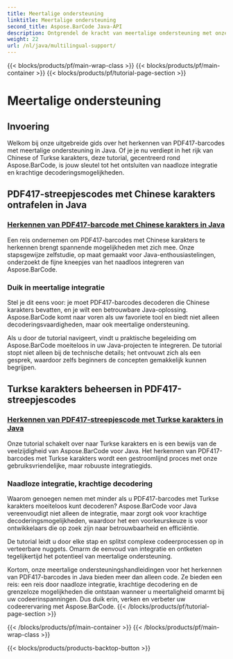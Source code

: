 ```yaml
---
title: Meertalige ondersteuning
linktitle: Meertalige ondersteuning
second_title: Aspose.BarCode Java-API
description: Ontgrendel de kracht van meertalige ondersteuning met onze tutorials over het herkennen van PDF417-barcodes. Duik in Java-codering met Aspose.BarCode voor naadloze integratie.
weight: 22
url: /nl/java/multilingual-support/
---
```


{{< blocks/products/pf/main-wrap-class >}}
{{< blocks/products/pf/main-container >}}
{{< blocks/products/pf/tutorial-page-section >}}

# Meertalige ondersteuning


## Invoering
Welkom bij onze uitgebreide gids over het herkennen van PDF417-barcodes met meertalige ondersteuning in Java. Of je je nu verdiept in het rijk van Chinese of Turkse karakters, deze tutorial, gecentreerd rond Aspose.BarCode, is jouw sleutel tot het ontsluiten van naadloze integratie en krachtige decoderingsmogelijkheden.

## PDF417-streepjescodes met Chinese karakters ontrafelen in Java
### [Herkennen van PDF417-barcode met Chinese karakters in Java](./recognizing-pdf417-chinese-characters/)

Een reis ondernemen om PDF417-barcodes met Chinese karakters te herkennen brengt spannende mogelijkheden met zich mee. Onze stapsgewijze zelfstudie, op maat gemaakt voor Java-enthousiastelingen, onderzoekt de fijne kneepjes van het naadloos integreren van Aspose.BarCode.

### Duik in meertalige integratie
Stel je dit eens voor: je moet PDF417-barcodes decoderen die Chinese karakters bevatten, en je wilt een betrouwbare Java-oplossing. Aspose.BarCode komt naar voren als uw favoriete tool en biedt niet alleen decoderingsvaardigheden, maar ook meertalige ondersteuning.

Als u door de tutorial navigeert, vindt u praktische begeleiding om Aspose.BarCode moeiteloos in uw Java-projecten te integreren. De tutorial stopt niet alleen bij de technische details; het ontvouwt zich als een gesprek, waardoor zelfs beginners de concepten gemakkelijk kunnen begrijpen.

## Turkse karakters beheersen in PDF417-streepjescodes
### [Herkennen van PDF417-streepjescode met Turkse karakters in Java](./recognizing-pdf417-turkish-characters/)

Onze tutorial schakelt over naar Turkse karakters en is een bewijs van de veelzijdigheid van Aspose.BarCode voor Java. Het herkennen van PDF417-barcodes met Turkse karakters wordt een gestroomlijnd proces met onze gebruiksvriendelijke, maar robuuste integratiegids.

### Naadloze integratie, krachtige decodering
Waarom genoegen nemen met minder als u PDF417-barcodes met Turkse karakters moeiteloos kunt decoderen? Aspose.BarCode voor Java vereenvoudigt niet alleen de integratie, maar zorgt ook voor krachtige decoderingsmogelijkheden, waardoor het een voorkeurskeuze is voor ontwikkelaars die op zoek zijn naar betrouwbaarheid en efficiëntie.

De tutorial leidt u door elke stap en splitst complexe codeerprocessen op in verteerbare nuggets. Omarm de eenvoud van integratie en ontketen tegelijkertijd het potentieel van meertalige ondersteuning.

Kortom, onze meertalige ondersteuningshandleidingen voor het herkennen van PDF417-barcodes in Java bieden meer dan alleen code. Ze bieden een reis: een reis door naadloze integratie, krachtige decodering en de grenzeloze mogelijkheden die ontstaan wanneer u meertaligheid omarmt bij uw codeerinspanningen. Dus duik erin, verken en verbeter uw codeerervaring met Aspose.BarCode.
{{< /blocks/products/pf/tutorial-page-section >}}

{{< /blocks/products/pf/main-container >}}
{{< /blocks/products/pf/main-wrap-class >}}

{{< blocks/products/products-backtop-button >}}
